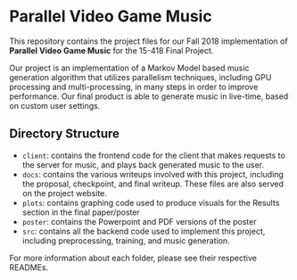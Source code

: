 # Parallel Video Game Music

This repository contains the project files for our Fall 2018 implementation of __Parallel Video Game Music__ for the 15-418 Final Project.

Our project is an implementation of a Markov Model based music generation 
algorithm that utilizes parallelism techniques, including GPU processing and multi-processing, in many steps in order to improve performance. Our final product is able to generate music in live-time, based on custom user settings.

## Directory Structure

- `client`: contains the frontend code for the client that makes requests to the server for music, and plays back generated music to the user.
- `docs`: contains the various writeups involved with this project, including the proposal, checkpoint, and final writeup. These files are also served on the project website.
- `plots`: contains graphing code used to produce visuals for the Results section in the final paper/poster
- `poster`: contains the Powerpoint and PDF versions of the poster
- `src`: contains all the backend code used to implement this project, including preprocessing, training, and music generation.

For more information about each folder, please see their respective READMEs.
